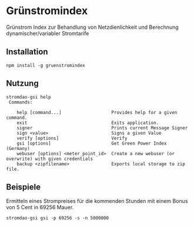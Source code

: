 # Grünstromindex
Grünstrom Index zur Behandlung von Netzdienlichkeit und Berechnung dynamischer/variabler Stromtarife


## Installation
```
npm install -g gruenstromindex
```

## Nutzung
```
stromdao-gsi help
 Commands:

    help [command...]                   Provides help for a given command.
    exit                                Exits application.
    signer                              Prints current Message Signer
    sign <value>                        Signs a given Value
    verify [options]                    Verify
    gsi [options]                       Get Green Power Index (Germany)
    webuser [options] <meter_point_id>  Create a new webuser (or overwrite) with given credentials
    backup <zipfilename>                Exports local storage to zip file.
```

## Beispiele
Ermitteln eines Strompreises für die kommenden Stunden mit einem Bonus von 5 Cent in 69256 Mauer.
```
stromdao-gsi gsi -p 69256 -s -n 5000000
```


